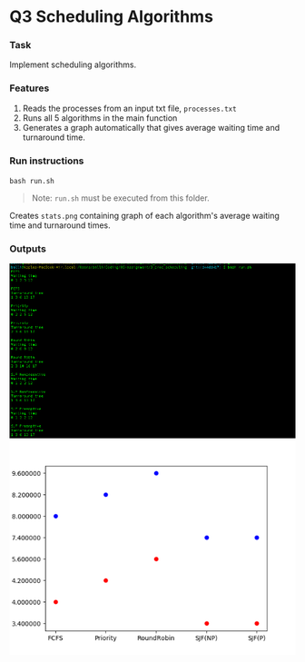 # Q3 Scheduling Algorithms

### Task
Implement scheduling algorithms.

### Features
1. Reads the processes from an input txt file, `processes.txt`
2. Runs all 5 algorithms in the main function
3. Generates a graph automatically that gives average waiting time and turnaround time.


### Run instructions
`bash run.sh`

> Note: `run.sh` must be executed from this folder. 

Creates `stats.png` containing graph of each algorithm's average waiting time and turnaround times.

### Outputs
![img1](images/times.png)
![img2](images/stats.png)
